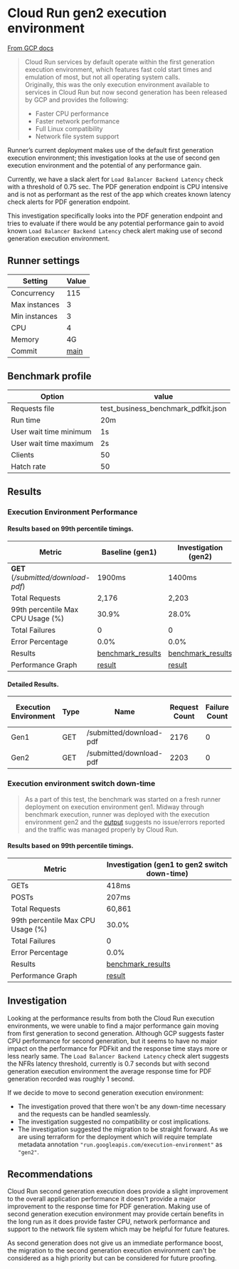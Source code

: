 
# Cloud Run gen2 execution environment   

[From GCP docs](https://cloud.google.com/run/docs/about-execution-environments)

>Cloud Run services by default operate within the first generation execution environment, which features fast cold start 
times and emulation of most, but not all operating system calls.  
Originally, this was the only execution environment available to services in Cloud Run but now second generation has 
been released by GCP and provides the following:
>- Faster CPU performance
>- Faster network performance
>- Full Linux compatibility
>- Network file system support

Runner’s current deployment makes use of the default first generation execution environment; this investigation looks 
at the use of second gen execution environment and the potential of any performance gain. 

Currently, we have a slack alert for `Load Balancer Backend Latency` check with a threshold of 0.75 sec. The PDF
generation endpoint is CPU intensive and is not as performant as the rest of the app which creates known latency
check alerts for PDF generation endpoint. 

This investigation specifically looks into the PDF generation endpoint and tries to evaluate if there would be any 
potential performance gain to avoid known `Load Balancer Backend Latency` check alert making use of second generation
execution environment.

## Runner settings

| Setting       | Value                                                                                                         |
|---------------|---------------------------------------------------------------------------------------------------------------|
| Concurrency   | 115                                                                                                           |
| Max instances | 3                                                                                                             |
| Min instances | 3                                                                                                             |
| CPU           | 4                                                                                                             |
| Memory        | 4G                                                                                                            |
| Commit        | [main](https://github.com/ONSdigital/eq-questionnaire-runner/commit/caff9b764cbc39fb846eeb3ad14e935dff3ac53a) |

## Benchmark profile

| Option                 | value                               |
|------------------------|-------------------------------------|
| Requests file          | test_business_benchmark_pdfkit.json |
| Run time               | 20m                                 |
| User wait time minimum | 1s                                  |
 | User wait time maximum | 2s                                  |
| Clients                | 50                                  |
| Hatch rate             | 50                                  |

## Results

### Execution Environment Performance

#### Results based on 99th percentile timings.

| Metric                                   | Baseline (gen1)                                                                    | Investigation (gen2)                                                                    |
|------------------------------------------|------------------------------------------------------------------------------------|-----------------------------------------------------------------------------------------|
| **GET** <br/>(*/submitted/download-pdf*) | 1900ms                                                                             | 1400ms                                                                                  |
| Total Requests                           | 2,176                                                                              | 2,203                                                                                   |
| 99th percentile Max CPU Usage (%)        | 30.9%                                                                              | 28.0%                                                                                   |
| Total Failures                           | 0                                                                                  | 0                                                                                       |
| Error Percentage                         | 0.0%                                                                               | 0.0%                                                                                    |
| Results                                  | [benchmark_results](outputs/baseline/2023-02-27/Results_For_Latest_Benchmark.yaml) | [benchmark_results](outputs/investigation/2023-03-02/Results_For_Latest_Benchmark.yaml) |
| Performance Graph                        | [result](outputs/baseline/2023-02-27/performance_graph.png)                        | [result](outputs/investigation/2023-03-02/performance_graph.png)                        |

#### Detailed Results.

| Execution Environment | Type | Name                    | Request Count | Failure Count | Average Response Time(ms) | Average Content Size(B) | Requests/s | 50%  | 66%  | 75%  | 80%  | 90%  | 95%  | 98%  | 99%  | 99.90% | 99.99% | 100% | outputs                                     |
|-----------------------|------|-------------------------|---------------|---------------|---------------------------|-------------------------|------------|------|------|------|------|------|------|------|------|--------|--------|------|---------------------------------------------|
| Gen1                  | GET  | /submitted/download-pdf | 2176          | 0             | 1134.83901                | 352743.324              | 1.81477554 | 1100 | 1100 | 1200 | 1200 | 1200 | 1300 | 1600 | 1900 | 2300   | 2700   | 2700 | [outputs](outputs/baseline/2023-02-27)      |
| Gen2                  | GET  | /submitted/download-pdf | 2203          | 0             | 982.844529                | 353894.588              | 1.83656004 | 970  | 980  | 990  | 990  | 1000 | 1100 | 1200 | 1400 | 1700   | 2300   | 2300 | [outputs](outputs/investigation/2023-03-02) |

### Execution environment switch down-time
> As a part of this test, the benchmark was started on a fresh runner deployment on execution environment gen1. 
  > Midway through benchmark execution, runner was deployed with the execution environment gen2 and the 
  > [output](outputs/investigation/down-time-investigation) suggests no issue/errors reported and the traffic was managed properly by Cloud Run. 

#### Results based on 99th percentile timings.

| Metric                            | Investigation (gen1 to gen2 switch down-time)                                                        |
|-----------------------------------|------------------------------------------------------------------------------------------------------|
| GETs                              | 418ms                                                                                                |
| POSTs                             | 207ms                                                                                                |
| Total Requests                    | 60,861                                                                                               |
| 99th percentile Max CPU Usage (%) | 30.0%                                                                                                |
| Total Failures                    | 0                                                                                                    |
| Error Percentage                  | 0.0%                                                                                                 |
| Results                           | [benchmark_results](outputs/investigation/down-time-investigation/Results_For_Latest_Benchmark.yaml) |
| Performance Graph                 | [result](outputs/investigation/down-time-investigation/performance_graph.png)                        |


## Investigation

Looking at the performance results from both the Cloud Run execution environments, we were unable to find a major 
performance gain moving from first generation to second generation. Although GCP suggests faster CPU performance for 
second generation, but it seems to have no major impact on the performance for PDFkit and the response time stays more
or less nearly same. The `Load Balancer Backend Latency` check alert suggests the NFRs latency threshold, 
currently is 0.7 seconds but with second generation execution environment the average response time for PDF generation 
recorded was roughly 1 second.

If we decide to move to second generation execution environment:
- The investigation proved that there won't be any down-time necessary and the requests can be handled seamlessly.
- The investigation suggested no compatibility or cost implications.
- The investigation suggested the migration to be straight forward. As we are using terraform for the deployment which 
will require template metadata annotation `"run.googleapis.com/execution-environment"` as `"gen2"`.


## Recommendations

Cloud Run second generation execution does provide a slight improvement to the overall application performance 
it doesn't provide a major improvement to the response time for PDF generation. Making use of second generation execution
environment may provide certain benefits in the long run as it does provide faster CPU, network performance and support 
to the network file system which may be helpful for future features.

As second generation does not give us an immediate performance boost, the migration to the second generation execution 
environment can't be considered as a high priority but can be considered for future proofing.